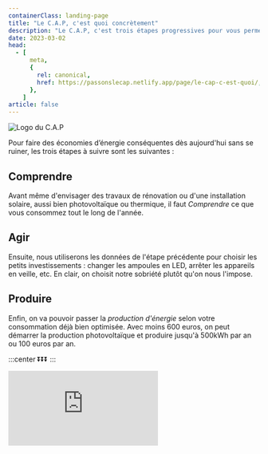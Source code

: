 ```yaml
---
containerClass: landing-page
title: "Le C.A.P, c'est quoi concrètement"
description: "Le C.A.P, c'est trois étapes progressives pour vous permettre d'économiser sur vos factues d'énergie dès aujourd'hui"
date: 2023-03-02
head:
  - [
      meta,
      {
        rel: canonical,
        href: https://passonslecap.netlify.app/page/le-cap-c-est-quoi/,
      },
    ]
article: false
---
```


<!-- image -->

![Logo du C.A.P](/images/logo.png)

<!-- short description -->

Pour faire des économies d’énergie conséquentes dès aujourd'hui sans se ruiner, les trois étapes à suivre sont les suivantes :

## Comprendre

Avant même d'envisager des travaux de rénovation ou d'une installation solaire, aussi bien photovoltaïque ou thermique, il faut _Comprendre_ ce que vous consommez tout le long de l'année.

## Agir

Ensuite, nous utiliserons les données de l'étape précédente pour choisir les petits investissements : changer les ampoules en LED, arrêter les appareils en veille, etc. En clair, on choisit notre sobriété plutôt qu'on nous l'impose.

## Produire

Enfin, on va pouvoir passer la _production d'énergie_ selon votre consommation déjà bien optimisée. Avec moins 600 euros, on peut démarrer la production photovoltaïque et produire jusqu'à 500kWh par an ou 100 euros par an.

<!-- call to action : sign up to waitlist -->

:::center
⏬⏬⏬
:::

<!-- markdownlint-disable MD033 -->
<p class="newsletter-wrapper"><iframe class="newsletter-embed" src="https://passonslecap.substack.com/embed" frameborder="0" scrolling="no"></iframe></p>

<!-- showcase
        -> image of PV installation
        -> image of spreadsheet estimation consommation
        -> image consommation avec PV et sans PV
 -->

<!-- call to action : sign up to waitlist -->

<!-- call to action : contact me -->
